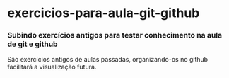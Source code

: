 # exercicios-para-aula-git-github
<h3>Subindo exercícios antigos para testar conhecimento na aula de git e github</h3>
São exercícios antigos de aulas passadas, organizando-os no github facilitará a visualização futura.
